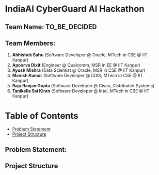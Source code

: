 # IndiaAI CyberGuard AI Hackathon

## Team Name: TO_BE_DECIDED

## Team Members:
1. **Abhishek Sahu** (Software Developer @ Oracle, MTech in CSE @ IIT Kanpur)
2. **Apoorva Dixit** (Engineer @ Qualcomm, MSR in EE @ IIT Kanpur)
3. **Ayush Mishra** (Data Scientist @ Oracle, MSR in CSE @ IIT Kanpur)
4. **Manish Kumar** (Software Developer @ CDIS, MTech in CSE @ IIT Kanpur)
5. **Raju Ranjan Gupta** (Software Developer @ Cisco, Distributed Systems)
6. **Tanikella Sai Kiran** (Software Developer @ Intel, MTech in CSE @ IIT Kanpur)

Table of Contents
=================
* [Problem Statement](#problem-statement)
* [Project Structure](#project-structure)

## Problem Statement:

## Project Structure